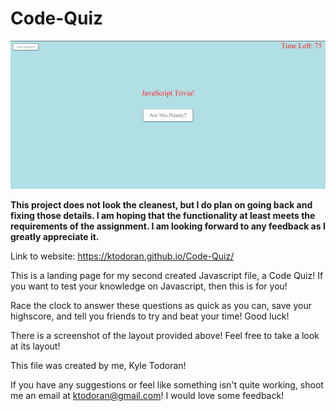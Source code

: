 # Code-Quiz

![ScreenShot of Project](ScreenshotofCodeQuiz.jpg)

**This project does not look the cleanest, but I do plan on going back and fixing those details. I am hoping that the functionality at least meets the requirements of the assignment. I am looking forward to any feedback as I greatly appreciate it.**

Link to website: https://ktodoran.github.io/Code-Quiz/

This is a landing page for my second created Javascript file, a Code Quiz!
If you want to test your knowledge on Javascript, then this is for you!

Race the clock to answer these questions as quick as you can, save your highscore, and tell you friends to try and beat your time! Good luck!

There is a screenshot of the layout provided above! Feel free to take a look at its layout!

This file was created by me, Kyle Todoran!

If you have any suggestions or feel like something isn't quite working, shoot me an email at ktodoran@gmail.com! I would love some feedback!